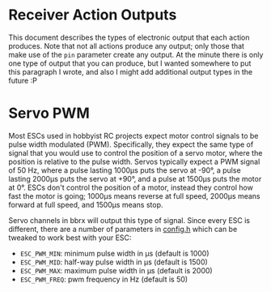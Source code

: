 # Receiver Action Outputs
This document describes the types of electronic output that each action produces.  Note that not all actions produce any output; only those that make use of the `pin` parameter create any output.  At the minute there is only one type of output that you can produce, but I wanted somewhere to put this paragraph I wrote, and also I might add additional output types in the future :P

# Servo PWM
Most ESCs used in hobbyist RC projects expect motor control signals to be pulse width modulated (PWM).  Specifically, they expect the same type of signal that you would use to control the position of a servo motor, where the position is relative to the pulse width.  Servos typically expect a PWM signal of 50 Hz, where a pulse lasting 1000µs puts the servo at -90°, a pulse lasting 2000µs puts the servo at +90°, and a pulse at 1500µs puts the motor at 0°.  ESCs don't control the position of a motor, instead they control how fast the motor is going; 1000µs means reverse at full speed, 2000µs means forward at full speed, and 1500µs means stop.

Servo channels in bbrx will output this type of signal.  Since every ESC is different, there are a number of parameters in [config.h](../bbrx/config.h) which can be tweaked to work best with your ESC:
- `ESC_PWM_MIN`: minimum pulse width in µs (default is 1000)
- `ESC_PWM_MID`: half-way pulse width in µs (default is 1500)
- `ESC_PWM_MAX`: maximum pulse width in µs (default is 2000)
- `ESC_PWM_FREQ`: pwm frequency in Hz (default is 50)
